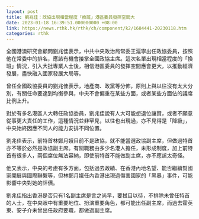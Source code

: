 ```yaml
---
layout: post
title: 劉兆佳：政協出現相當程度「換班」港區委員發揮空間大
date: 2023-01-18 16:39:51.000000000 +08:00
link: https://news.rthk.hk/rthk/ch/component/k2/1684441-20230118.htm
categories: rthk
---
```


全國港澳研究會顧問劉兆佳表示，中共中央政治局常委王滬寧出任政協委員，按照他在常委中的排名，應該有機會接掌全國政協主席。這次名單出現相當程度的「換班」情況，引入大批專業人士後，相信港區委員的發揮空間應會更大，以推動經濟發展，盡快融入國家發展大局等。

曾任全國政協委員的劉兆佳表示，地產商、政黨等分佈，原則上與以往沒有太大分別，有關任命要達到均衡參與，中央不會偏重在某些方面，或者某些方面佔的議席比例上升。

對於有多名港區人大轉任政協委員，劉兆佳說有人大可能想退位讓賢，或者不願意從事更大責任的工作，這種情況並非罕見，以往也出現過，亦不見得是「降級」，中央始終因應不同人的能力安排不同位置。

劉兆佳表示，前特首林鄭月娥目前不是政協，就不能當選政協副主席，但做過特首亦不等於必然是政協副主席。有關職務由多少名港人擔任，未形成制度，加上前特首有很多人，兩個席位無法容納，即使前特首不能做副主席，亦不應該太奇怪。

他又表示，中央的考慮有多方面，包括過去政績、在香港內地名望、能否繼續幫國家開展與國際聯繫等，但林鄭月娥任內香港出現過傷害國家的「黑暴」事件，可能影響中央對她的評價。

劉兆佳指出香港是否只有1名副主席是言之尚早，要拭目以待，不排除未曾任特首的人士，在中央眼中有重要地位、扮演重要角色，都可能出任副主席，而過去霍英東、安子介未曾出任政府要職，都做過副主席。
